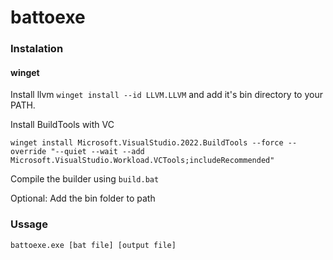 # battoexe

### Instalation

#### winget

Install llvm `winget install --id LLVM.LLVM` and add it's bin directory to your PATH.

Install BuildTools with VC
```
winget install Microsoft.VisualStudio.2022.BuildTools --force --override "--quiet --wait --add Microsoft.VisualStudio.Workload.VCTools;includeRecommended" 
```

Compile the builder using `build.bat`

Optional: Add the bin folder to path

### Ussage

```
battoexe.exe [bat file] [output file]
```